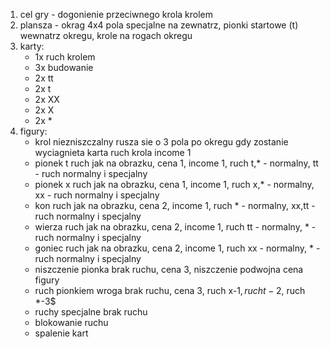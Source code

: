1. cel gry - dogonienie przeciwnego krola krolem
2. plansza - okrag 4x4 pola specjalne na zewnatrz, pionki startowe (t) wewnatrz okregu, krole na rogach okregu
3. karty:
   - 1x ruch krolem
   - 3x budowanie
   - 2x tt
   - 2x t
   - 2x XX
   - 2x X
   - 2x *
4. figury:
   - krol
       niezniszczalny rusza sie o 3 pola po okregu gdy zostanie wyciagnieta karta ruch krola income 1
   - pionek t
       ruch jak na obrazku, cena 1, income 1, ruch t,* - normalny, tt - ruch normalny i specjalny
   - pionek x
       ruch jak na obrazku, cena 1, income 1, ruch x,* - normalny, xx - ruch normalny i specjalny
   - kon
       ruch jak na obrazku, cena 2, income 1, ruch * - normalny, xx,tt - ruch normalny i specjalny
   - wierza
       ruch jak na obrazku, cena 2, income 1, ruch tt - normalny, * - ruch normalny i specjalny
   - goniec
       ruch jak na obrazku, cena 2, income 1, ruch xx - normalny, * - ruch normalny i specjalny
   - niszczenie pionka
       brak ruchu, cena 3, niszczenie podwojna cena figury
   - ruch pionkiem wroga
       brak ruchu, cena 3, ruch x-1$, ruch t-2$, ruch *-3$
   - ruchy specjalne
       brak ruchu 
   - blokowanie ruchu
   - spalenie kart
     
